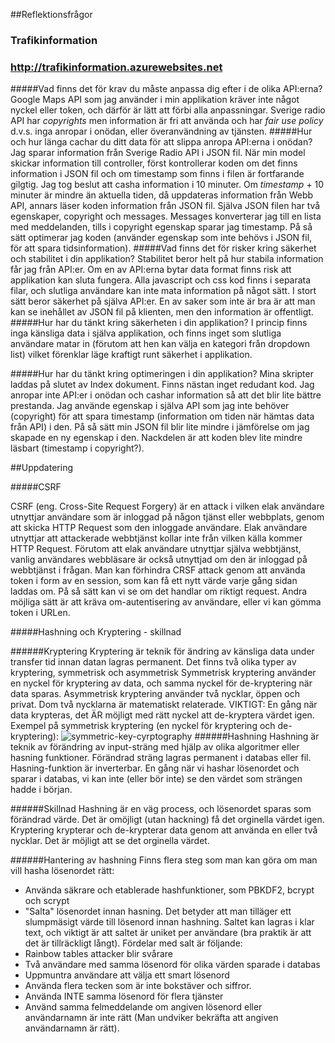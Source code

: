
##Reflektionsfrågor
### Trafikinformation
### http://trafikinformation.azurewebsites.net

#####Vad finns det för krav du måste anpassa dig efter i de olika API:erna?
Google Maps API som jag använder i min applikation kräver inte något nyckel eller token, och därför är lätt att förbi alla anpassningar.
Sverige radio API har _copyrights_ men information är fri att använda och har _fair use policy_ d.v.s. inga anropar i onödan, eller överanvändning av tjänsten.
#####Hur och hur länga cachar du ditt data för att slippa anropa API:erna i onödan?
Jag sparar information från Sverige Radio API i JSON fil. När min model skickar information till controller, först kontrollerar koden om det finns information i JSON fil och om timestamp som finns i filen är fortfarande gilgtig.
Jag tog beslut att casha information i 10 minuter. Om _timestamp_ + 10 minuter är mindre än aktuella tiden, då uppdateras information från Webb API, annars läser koden information från JSON fil.
Själva JSON filen har två egenskaper, copyright och messages. Messages konverterar jag till en lista med meddelanden, tills i copyright egenskap sparar jag timestamp.
På så sätt optimerar jag koden (använder egenskap som inte behövs i JSON fil, för att spara tidsinformation).
#####Vad finns det för risker kring säkerhet och stabilitet i din applikation?
Stabilitet beror helt på hur stabila information får jag från API:er. Om en av API:erna bytar data format finns risk att applikation kan sluta fungera. Alla javascript och css kod finns i separata filar, och slutliga användare kan inte mata information på något sätt.
I stort sätt beror säkerhet på själva API:er. En av saker som inte är bra är att man kan se inehållet av JSON fil på klienten, men den information är offentligt.
#####Hur har du tänkt kring säkerheten i din applikation?
I princip finns inga känsliga data i själva applikation, och finns inget som slutliga användare matar in (förutom att hen kan välja en kategori från dropdown list) vilket förenklar läge kraftigt runt säkerhet i applikation.

#####Hur har du tänkt kring optimeringen i din applikation?
Mina skripter laddas på slutet av Index dokument. Finns nästan inget redudant kod. Jag anropar inte API:er i onödan och cashar information så att det blir lite bättre prestanda.
Jag använde egenskap i själva API som jag inte behöver (copyright) för att spara timestamp (information om tiden när hämtas data från API) i den. På så sätt min JSON fil blir lite mindre i jämförelse om jag skapade en ny egenskap i den.
Nackdelen är att koden blev lite mindre läsbart (timestamp i copyright?).

##Uppdatering

#####CSRF

CSRF (eng. Cross-Site Request Forgery) är en attack i vilken elak användare utnyttjar användare som är inloggad på någon tjänst eller webbplats, genom att skicka HTTP Request som den inloggade användare. Elak användare utnyttjar att attackerade webbtjänst kollar inte från vilken källa kommer HTTP Request. Förutom att elak användare utnyttjar själva webbtjänst, vanlig användares webbläsare är också utnyttjad om den är inloggad på webbtjänst i frågan. Man kan förhindra CRSF attack genom att använda token i form av en session, som kan få ett nytt värde varje gång sidan laddas om. På så sätt kan vi se om det handlar om riktigt request. Andra möjliga sätt är att kräva om-autentisering av användare, eller vi kan gömma token i URLen.


#####Hashning och Kryptering - skillnad

######Kryptering
Kryptering är teknik för ändring av känsliga data under transfer tid innan datan lagras permanent. Det finns två olika typer av kryptering, symmetrisk och asymmetrisk Symmetrisk kryptering använder en  nyckel för kryptering av data, och samma nyckel för de-kryptering när data sparas. Asymmetrisk kryptering använder två nycklar, öppen och privat. Dom två nycklarna är matematiskt relaterade.
VIKTIGT: En gång när data krypteras, det ÄR möjligt med rätt nyckel att de-kryptera värdet igen.
Exempel på symmetrisk kryptering (en nyckel för kryptering och de-kryptering):
![symmetric-key-cyrptography](https://cloud.githubusercontent.com/assets/8629282/12337175/c3075fa8-bb08-11e5-8719-cfa28a6d6e50.jpg)
######Hashning
Hashning är teknik av förändring av input-sträng med hjälp av olika algoritmer eller hasning funktioner. Förändrad sträng lagras permanent i databas eller fil. Hasning-funktion är inverterbar. En gång när vi hashar lösenordet och sparar i databas, vi kan inte (eller bör inte) se den värdet som strängen hadde i början.

######Skillnad
Hashning är en väg process, och lösenordet sparas som förändrad värde. Det är omöjligt (utan hackning) få det orginella värdet igen.
Kryptering krypterar och de-krypterar data genom att använda en eller två nycklar. Det är möjligt att se det orginella värdet.

######Hantering av hashning
Finns flera steg som man kan göra om man vill hasha lösenordet rätt:
* Använda säkrare och etablerade hashfunktioner, som PBKDF2, bcrypt och scrypt
* "Salta" lösenordet innan hasning. Det betyder att man tilläger ett slumpmäsigt värde till lösenord innan hashning. Saltet kan lagras i klar text, och viktigt är att saltet är uniket per användare (bra praktik är att det är tillräckligt långt).
Fördelar med salt är följande:
 * Rainbow tables attacker blir svårare
 * Två användare med samma lösenord för olika värden sparade i databas
* Uppmuntra användare att välja ett smart lösenord
 * Använda flera tecken som är inte bokstäver och siffror.
 * Använda INTE samma lösenord för flera tjänster
* Använd samma felmeddelande om angiven lösenord eller användarnamn är inte rätt (Man undviker bekräfta att angiven användarnamn är rätt).




